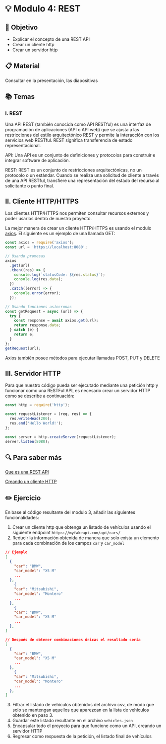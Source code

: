 # :bulb: Modulo 4: REST

## :book: Objetivo

- Explicar el concepto de una REST API
- Crear un cliente http
- Crear un servidor http

## :clipboard: Material

Consultar en la presentación, las diapositivas

## :books: Temas

### I. REST

Una API REST (también conocida como API RESTful) es una interfaz de programación de aplicaciones (API o API web) que se ajusta a las restricciones del estilo arquitectónico REST y permite la interacción con los servicios web RESTful. REST significa transferencia de estado representacional.

API: Una API es un conjunto de definiciones y protocolos para construir e integrar software de aplicación.

REST: REST es un conjunto de restricciones arquitectónicas, no un protocolo o un estándar. Cuando se realiza una solicitud de cliente a través de una API RESTful, transfiere una representación del estado del recurso al solicitante o punto final.

## II. Cliente HTTP/HTTPS

Los clientes HTTP/HTTPS nos permiten consultar recursos externos y poder usarlos dentro de nuestro proyecto.

La mejor manera de crear un cliente HTTP/HTTPS es usando el modulo [axios](https://github.com/axios/axios). El siguiente es un ejemplo de una llamada GET:

```js
const axios = require('axios');
const url = 'https://localhost:8080';

// Usando promesas
axios
  .get(url)
  .then((res) => {
    console.log(`statusCode: ${res.status}`);
    console.log(res.data);
  })
  .catch((error) => {
    console.error(error);
  });

// Usando funciones asíncronas
const getRequest = async (url) => {
  try {
    const response = await axios.get(url);
    return response.data;
  } catch (e) {
    return e;
  }
};
getRequest(url);
```

Axios también posee métodos para ejecutar llamadas POST, PUT y DELETE

## III. Servidor HTTP

Para que nuestro código pueda ser ejecutado mediante una petición http y funcionar como una RESTFul API, es necesario crear un servidor HTTP como se describe a continuación:

```js
const http = require('http');

const requestListener = (req, res) => {
  res.writeHead(200);
  res.end('Hello World!');
};

const server = http.createServer(requestListener);
server.listen(8080);
```

## :mag: Para saber más

[Que es una REST API](https://www.redhat.com/en/topics/api/what-is-a-rest-api)

[Creando un cliente HTTP](https://nodejs.dev/en/learn/making-http-requests-with-nodejs/)

## :pencil2: Ejercicio

En base al código resultante del modulo 3, añadir las siguientes funcionalidades:

1. Crear un cliente http que obtenga un listado de vehículos usando el siguiente endpoint `https://myfakeapi.com/api/cars/`
2. Reducir la información obtenida de manera que solo exista un elemento para cada combinación de los campos `car` y `car_model`

```json
// Ejemplo
[
  {
    "car": "BMW",
    "car_model": "X5 M"
    ...
  },
    {
    "car": "Mitsubishi",
    "car_model": "Montero"
    ...
  },
    {
    "car": "BMW",
    "car_model": "X5 M"
    ...
  },
]

// Después de obtener combinaciones únicas el resultado sería
[
  {
    "car": "BMW",
    "car_model": "X5 M"
    ...
  },
    {
    "car": "Mitsubishi",
    "car_model": "Montero"
    ...
  },
]
```

3. Filtrar el listado de vehículos obtenidos del archivo csv, de modo que solo se mantengan aquellos que aparezcan en la lista de vehículos obtenido en paso 3.
4. Guardar este listado resultante en el archivo `vehicles.json`
5. Encapsular todo el proyecto para que funcione como un API, creando un servidor HTTP
6. Regresar como respuesta de la petición, el listado final de vehículos
